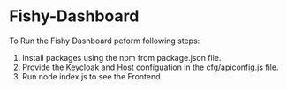 # Fishy-Dashboard
To Run the Fishy Dashboard peform following steps:
1. Install packages using the npm  from package.json file.
2. Provide the Keycloak and Host configuation in the cfg/apiconfig.js file.
3. Run node index.js to see the Frontend. 

